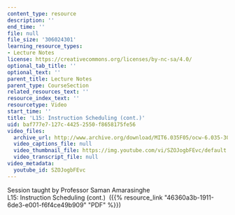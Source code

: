 ```yaml
---
content_type: resource
description: ''
end_time: ''
file: null
file_size: '306024301'
learning_resource_types:
- Lecture Notes
license: https://creativecommons.org/licenses/by-nc-sa/4.0/
optional_tab_title: ''
optional_text: ''
parent_title: Lecture Notes
parent_type: CourseSection
related_resources_text: ''
resource_index_text: ''
resourcetype: Video
start_time: ''
title: 'L15: Instruction Scheduling (cont.)'
uid: baf777e7-127c-4425-2550-f8658175fe56
video_files:
  archive_url: http://www.archive.org/download/MIT6.035F05/ocw-6.035-30nov2005-220k.mp4
  video_captions_file: null
  video_thumbnail_file: https://img.youtube.com/vi/SZOJogbFEvc/default.jpg
  video_transcript_file: null
video_metadata:
  youtube_id: SZOJogbFEvc
---
```


Session taught by Professor Saman Amarasinghe  
L15: Instruction Scheduling (cont.)  ({{% resource_link "46360a3b-1911-6de3-e001-f6f4ce49b909" "PDF" %}})

